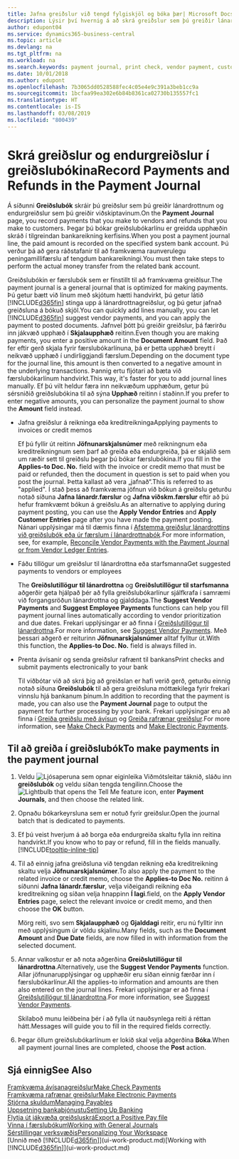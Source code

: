 ```yaml
---
title: Jafna greiðslur við tengd fylgiskjöl og bóka þær| Microsoft Docs
description: Lýsir því hvernig á að skrá greiðslur sem þú greiðir lánardrottnum og endurgreiðslur sem þú greiðir viðskiptavinum.
author: edupont04
ms.service: dynamics365-business-central
ms.topic: article
ms.devlang: na
ms.tgt_pltfrm: na
ms.workload: na
ms.search.keywords: payment journal, print check, vendor payment, customer refund, creditor, debt, balance due, AP
ms.date: 10/01/2018
ms.author: edupont
ms.openlocfilehash: 7b3065dd0528588fec4c05e4e9c391a3beb1cc9a
ms.sourcegitcommit: 1bcfaa99ea302e6b84b8361ca02730b135557fc1
ms.translationtype: HT
ms.contentlocale: is-IS
ms.lasthandoff: 03/08/2019
ms.locfileid: "800439"
---
```

# <a name="record-payments-and-refunds-in-the-payment-journal"></a><span data-ttu-id="48fb6-103">Skrá greiðslur og endurgreiðslur í greiðslubókina</span><span class="sxs-lookup"><span data-stu-id="48fb6-103">Record Payments and Refunds in the Payment Journal</span></span>

<span data-ttu-id="48fb6-104">Á síðunni **Greiðslubók** skráir þú greiðslur sem þú greiðir lánardrottnum og endurgreiðslur sem þú greiðir viðskiptavinum.</span><span class="sxs-lookup"><span data-stu-id="48fb6-104">On the **Payment Journal** page, you record payments that you make to vendors and refunds that you make to customers.</span></span> <span data-ttu-id="48fb6-105">Þegar þú bókar greiðslubókarlínu er greidda upphæðin skráð í tilgreindan bankareikning kerfisins.</span><span class="sxs-lookup"><span data-stu-id="48fb6-105">When you post a payment journal line, the paid amount is recorded on the specified system bank account.</span></span> <span data-ttu-id="48fb6-106">Þú verður þá að gera ráðstafanir til að framkvæma raunverulegu peningamillifærslu af tengdum bankareikningi.</span><span class="sxs-lookup"><span data-stu-id="48fb6-106">You must then take steps to perform the actual money transfer from the related bank account.</span></span>  

<span data-ttu-id="48fb6-107">Greiðslubókin er færslubók sem er fínstillt til að framkvæma greiðlsur.</span><span class="sxs-lookup"><span data-stu-id="48fb6-107">The payment journal is a general journal that is optimized for making payments.</span></span> <span data-ttu-id="48fb6-108">Þú getur bætt við línum með skjótum hætti handvirkt, þú getur látið [!INCLUDE[d365fin](includes/d365fin_md.md)] stinga upp á lánardrottnagreiðslur, og þú getur jafnað greiðsluna á bókuð skjöl.</span><span class="sxs-lookup"><span data-stu-id="48fb6-108">You can quickly add lines manually, you can let [!INCLUDE[d365fin](includes/d365fin_md.md)] suggest vendor payments, and you can apply the payment to posted documents.</span></span> <span data-ttu-id="48fb6-109">Jafnvel þótt þú greiðir greiðslur, þá færirðu inn jákvæð upphæð í **Skjalaupphæð** reitinn.</span><span class="sxs-lookup"><span data-stu-id="48fb6-109">Even though you are making payments, you enter a positive amount in the **Document Amount** field.</span></span> <span data-ttu-id="48fb6-110">Það fer eftir gerð skjala fyrir færslubókarlínuna, þá er þetta upphæð breytt í neikvæð upphæð í undirliggjandi færslum.</span><span class="sxs-lookup"><span data-stu-id="48fb6-110">Depending on the document type for the journal line, this amount is then converted to a negative amount in the underlying transactions.</span></span> <span data-ttu-id="48fb6-111">Þannig ertu fljótari að bæta við færslubókarlínum handvirkt.</span><span class="sxs-lookup"><span data-stu-id="48fb6-111">This way, it's faster for you to add journal lines manually.</span></span> <span data-ttu-id="48fb6-112">Ef þú vilt heldur færa inn neikvæðum upphæðum, getur þú sérsniðið greiðslubókina til að sýna **Upphæð** reitinn í staðinn.</span><span class="sxs-lookup"><span data-stu-id="48fb6-112">If you prefer to enter negative amounts, you can personalize the payment journal to show the **Amount** field instead.</span></span>  

- <span data-ttu-id="48fb6-113">Jafna greiðslur á reikninga eða kreditreikninga</span><span class="sxs-lookup"><span data-stu-id="48fb6-113">Applying payments to invoices or credit memos</span></span>

    <span data-ttu-id="48fb6-114">Ef þú fyllir út reitinn **Jöfnunarskjalsnúmer** með reikningnum eða kreditreikningnum sem þarf að greiða eða endurgreiða, þá er skjalið sem um ræðir sett til greiðslu þegar þú bókar færslubókina.</span><span class="sxs-lookup"><span data-stu-id="48fb6-114">If you fill in the **Applies-to Doc. No.** field with the invoice or credit memo that must be paid or refunded, then the document in question is set to paid when you post the journal.</span></span> <span data-ttu-id="48fb6-115">Þetta kallast að vera „jafnað“.</span><span class="sxs-lookup"><span data-stu-id="48fb6-115">This is referred to as "applied".</span></span> <span data-ttu-id="48fb6-116">Í stað þess að framkvæma jöfnun við bókun á greiðslu geturðu notað síðuna **Jafna lánardr.færslur** og **Jafna viðskm.færslur** eftir að þú hefur framkvæmt bókun á greiðslu.</span><span class="sxs-lookup"><span data-stu-id="48fb6-116">As an alternative to applying during payment posting, you can use the **Apply Vendor Entries** and **Apply Customer Entries** page after you have made the payment posting.</span></span> <span data-ttu-id="48fb6-117">Nánari upplýsingar má til dæmis finna í [Afstemma greiðslur lánardrottins við greiðslubók eða úr færslum í lánardrottnabók](payables-how-apply-purchase-transactions-manually.md).</span><span class="sxs-lookup"><span data-stu-id="48fb6-117">For more information, see, for example, [Reconcile Vendor Payments with the Payment Journal or from Vendor Ledger Entries](payables-how-apply-purchase-transactions-manually.md).</span></span>  

- <span data-ttu-id="48fb6-118">Fáðu tillögur um greiðslur til lánardrottna eða starfsmanna</span><span class="sxs-lookup"><span data-stu-id="48fb6-118">Get suggested payments to vendors or employees</span></span>

    <span data-ttu-id="48fb6-119">The **Greiðslutillögur til lánardrottna** og **Greiðslutillögur til starfsmanna** aðgerðir geta hjálpað þér að fylla greiðslubókarlínur sjálfkrafa í samræmi við forgangsröðun lánardrottna og gjalddaga.</span><span class="sxs-lookup"><span data-stu-id="48fb6-119">The **Suggest Vendor Payments** and **Suggest Employee Payments** functions can help you fill payment journal lines automatically according to vendor prioritization and due dates.</span></span> <span data-ttu-id="48fb6-120">Frekari upplýsingar er að finna í [Greiðslutillögur til lánardrottna](payables-how-suggest-vendor-payments.md).</span><span class="sxs-lookup"><span data-stu-id="48fb6-120">For more information, see [Suggest Vendor Payments](payables-how-suggest-vendor-payments.md).</span></span> <span data-ttu-id="48fb6-121">Með þessari aðgerð er reiturinn **Jöfnunarskjalsnúmer** alltaf fylltur út.</span><span class="sxs-lookup"><span data-stu-id="48fb6-121">With this function, the **Applies-to Doc. No.** field is always filled in.</span></span>  

- <span data-ttu-id="48fb6-122">Prenta ávísanir og senda greiðslur rafrænt til bankans</span><span class="sxs-lookup"><span data-stu-id="48fb6-122">Print checks and submit payments electronically to your bank</span></span>

    <span data-ttu-id="48fb6-123">Til viðbótar við að skrá þig að greiðslan er hafi verið gerð, geturðu einnig notað síðuna **Greiðslubók** til að gera greiðsluna móttækilega fyrir frekari vinnslu hjá bankanum þínum.</span><span class="sxs-lookup"><span data-stu-id="48fb6-123">In addition to recording that the payment is made, you can also use the **Payment Journal** page to output the payment for further processing by your bank.</span></span> <span data-ttu-id="48fb6-124">Frekari upplýsingar eru að finna í [Greiða greiðslu með ávísun](payables-how-work-checks.md) og [Greiða rafrænar greiðslur](payables-how-export-payments-bank-file.md).</span><span class="sxs-lookup"><span data-stu-id="48fb6-124">For more information, see [Make Check Payments](payables-how-work-checks.md) and [Make Electronic Payments](payables-how-export-payments-bank-file.md).</span></span>  

## <a name="to-make-payments-in-the-payment-journal"></a><span data-ttu-id="48fb6-125">Til að greiða í greiðslubók</span><span class="sxs-lookup"><span data-stu-id="48fb6-125">To make payments in the payment journal</span></span>

1. <span data-ttu-id="48fb6-126">Veldu ![Ljósaperuna sem opnar eiginleika Viðmótsleitar](media/ui-search/search_small.png "Segðu mér hvað þú vilt gera") táknið, sláðu inn **greiðslubók** og veldu síðan tengda tengilinn.</span><span class="sxs-lookup"><span data-stu-id="48fb6-126">Choose the ![Lightbulb that opens the Tell Me feature](media/ui-search/search_small.png "Tell me what you want to do") icon, enter **Payment Journals**, and then choose the related link.</span></span>
2. <span data-ttu-id="48fb6-127">Opnaðu bókarkeyrsluna sem er notuð fyrir greiðslur.</span><span class="sxs-lookup"><span data-stu-id="48fb6-127">Open the journal batch that is dedicated to payments.</span></span>
3. <span data-ttu-id="48fb6-128">Ef þú veist hverjum á að borga eða endurgreiða skaltu fylla inn reitina handvirkt.</span><span class="sxs-lookup"><span data-stu-id="48fb6-128">If you know who to pay or refund, fill in the fields manually.</span></span> [!INCLUDE[tooltip-inline-tip](includes/tooltip-inline-tip_md.md)]
4. <span data-ttu-id="48fb6-129">Til að einnig jafna greiðsluna við tengdan reikning eða kreditreikning skaltu velja **Jöfnunarskjalsnúmer**.</span><span class="sxs-lookup"><span data-stu-id="48fb6-129">To also apply the payment to the related invoice or credit memo, choose the **Applies-to Doc No.**</span></span> <span data-ttu-id="48fb6-130">reitinn á síðunni **Jafna lánardr.færslur**, velja viðeigandi reikning eða kreditreikning og síðan velja hnappinn **Í lagi**.</span><span class="sxs-lookup"><span data-stu-id="48fb6-130">field, on the **Apply Vendor Entries** page, select the relevant invoice or credit memo, and then choose the **OK** button.</span></span>

    <span data-ttu-id="48fb6-131">Mörg reiti, svo sem **Skjalaupphæð** og **Gjalddagi** reitir, eru nú fylltir inn með upplýsingum úr völdu skjalinu.</span><span class="sxs-lookup"><span data-stu-id="48fb6-131">Many fields, such as the **Document Amount** and **Due Date** fields, are now filled in with information from the selected document.</span></span>
5. <span data-ttu-id="48fb6-132">Annar valkostur er að nota aðgerðina **Greiðslutillögur til lánardrottna**.</span><span class="sxs-lookup"><span data-stu-id="48fb6-132">Alternatively, use the **Suggest Vendor Payments** function.</span></span> <span data-ttu-id="48fb6-133">Allar jöfnunarupplýsingar og upphæðir eru síðan einnig færðar inn í færslubókarlínur.</span><span class="sxs-lookup"><span data-stu-id="48fb6-133">All the applies-to information and amounts are then also entered on the journal lines.</span></span> <span data-ttu-id="48fb6-134">Frekari upplýsingar er að finna í [Greiðslutillögur til lánardrottna](payables-how-suggest-vendor-payments.md).</span><span class="sxs-lookup"><span data-stu-id="48fb6-134">For more information, see [Suggest Vendor Payments](payables-how-suggest-vendor-payments.md).</span></span>

    <span data-ttu-id="48fb6-135">Skilaboð munu leiðbeina þér í að fylla út nauðsynlega reiti á réttan hátt.</span><span class="sxs-lookup"><span data-stu-id="48fb6-135">Messages will guide you to fill in the required fields correctly.</span></span>
6.  <span data-ttu-id="48fb6-136">Þegar öllum greiðslubókarlínum er lokið skal velja aðgerðina **Bóka**.</span><span class="sxs-lookup"><span data-stu-id="48fb6-136">When all payment journal lines are completed, choose the **Post** action.</span></span>

## <a name="see-also"></a><span data-ttu-id="48fb6-137">Sjá einnig</span><span class="sxs-lookup"><span data-stu-id="48fb6-137">See Also</span></span>
[<span data-ttu-id="48fb6-138">Framkvæma ávísanagreiðslur</span><span class="sxs-lookup"><span data-stu-id="48fb6-138">Make Check Payments</span></span>](payables-how-work-checks.md)  
[<span data-ttu-id="48fb6-139">Framkvæma rafrænar greiðslur</span><span class="sxs-lookup"><span data-stu-id="48fb6-139">Make Electronic Payments</span></span>](payables-how-export-payments-bank-file.md)  
[<span data-ttu-id="48fb6-140">Stjórna skuldum</span><span class="sxs-lookup"><span data-stu-id="48fb6-140">Managing Payables</span></span>](payables-manage-payables.md)  
[<span data-ttu-id="48fb6-141">Uppsetning bankaþjónustu</span><span class="sxs-lookup"><span data-stu-id="48fb6-141">Setting Up Banking</span></span>](bank-setup-banking.md)  
[<span data-ttu-id="48fb6-142">Flytja út jákvæða greiðsluskrá</span><span class="sxs-lookup"><span data-stu-id="48fb6-142">Export a Positive Pay file</span></span>](finance-how-positive-pay.md)  
[<span data-ttu-id="48fb6-143">Vinna í færslubókum</span><span class="sxs-lookup"><span data-stu-id="48fb6-143">Working with General Journals</span></span>](ui-work-general-journals.md)  
[<span data-ttu-id="48fb6-144">Sérstillingar verksvæðis</span><span class="sxs-lookup"><span data-stu-id="48fb6-144">Personalizing Your Workspace</span></span>](ui-personalization-user.md)  
<span data-ttu-id="48fb6-145">[Unnið með [!INCLUDE[d365fin](includes/d365fin_md.md)]](ui-work-product.md)</span><span class="sxs-lookup"><span data-stu-id="48fb6-145">[Working with [!INCLUDE[d365fin](includes/d365fin_md.md)]](ui-work-product.md)</span></span>  
